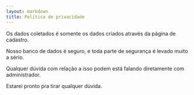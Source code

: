 ```yaml
---
layout: markdown
title: Política de privacidade
---
```


Os dados coletados é somente os dados criados através da página de cadastro. 

Nosso banco de dados é seguro, e toda parte de segurança é levado muito a sério.

Qualquer dúvida com relação a isso podem está falando diretamente com administrador.

Estarei pronto pra tirar qualquer dúvida.

